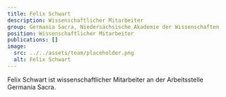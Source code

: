 ```yaml
---
title: Felix Schwart
description: Wissenschaftlicher Mitarbeiter
group: Germania Sacra, Niedersächsische Akademie der Wissenschaften
position: Wissenschaftlicher Mitarbeiter
publications: []
image:
  src: ../../assets/team/placeholder.png
  alt: Felix Schwart
---
```


Felix Schwart ist wissenschaftlicher Mitarbeiter an der Arbeitsstelle Germania Sacra.
